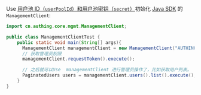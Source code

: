 Use [用户池 ID（`userPoolId`）和用户池密钥（`secret`）](/guides/faqs/get-userpool-id-and-secret.md)初始化 [Java SDK](/reference/sdk-for-java/) 的 `ManagementClient`:

```java
import cn.authing.core.mgmt.ManagementClient;

public class ManagementClientTest {
    public static void main(String[] args){
      ManagementClient managementClient = new ManagementClient("AUTHING_USERPOOL_ID", "AUTHING_USERPOOL_SECRET");
      // 获取管理员权限
      managementClient.requestToken().execute();

      // 之后就可以Use  managementClient 进行管理员操作了，比如获取用户列表。
      PaginatedUsers users = managementClient.users().list().execute();
    }
}
```
